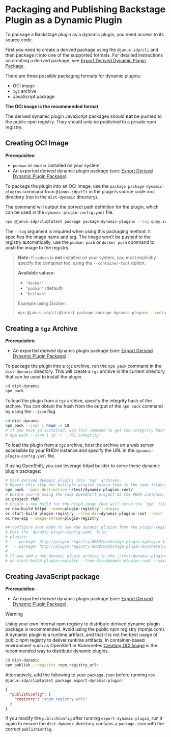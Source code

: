 
# Packaging and Publishing Backstage Plugin as a Dynamic Plugin

To package a Backstage plugin as a dynamic plugin, you need access to its source code.

First you need to create a derived package using the `@janus-idp/cli` and then package it into one of the supported formats.
For detailed instructions on creating a derived package, see [Export Derived Dynamic Plugin Package](export-derived-package.md).

There are three possible packaging formats for dynamic plugins:

- OCI image
- `tgz` archive
- JavaScript package

**The OCI image is the recommended format.**

The derived dynamic plugin JavaScript packages should **not** be pushed to the public npm registry. They should only be published to a private npm registry.

## Creating OCI Image

**Prerequisites:**

- `podman` or `docker` installed on your system.
- An exported derived dynamic plugin package (see: [Export Derived Dynamic Plugin Package](export-derived-package.md)).

To package the plugin into an OCI image, use the `package package-dynamic-plugins` command from `@janus-idp/cli` in the plugin’s source code root directory (not in the `dist-dynamic` directory).

The command will output the correct path definition for the plugin, which can be used in the `dynamic-plugin-config.yaml` file.

```bash
npx @janus-idp/cli@latest package package-dynamic-plugins --tag quay.io/example/image:v0.0.1
```

The `--tag` argument is required when using this packaging method. It specifies the image name and tag. The image won't be pushed to the registry automatically; use the `podman push` or `docker push` command to push the image to the registry.

> **Note:** If `podman` is **not** installed on your system, you must explicitly specify the container tool using the `--container-tool` option.
>
> **Available values:**
> - `"docker"`
> - `"podman"` (default)
> - `"buildah"`
>
> Example using Docker:
>
> ```bash
> npx @janus-idp/cli@latest package package-dynamic-plugins --container-tool docker --tag quay.io/example/image:v0.0.1
> ```

## Creating a `tgz` Archive

**Prerequisites:**

- An exported derived dynamic plugin package (see: [Export Derived Dynamic Plugin Package](export-derived-package.md)).

To package the plugin into a `tgz` archive, run the `npm pack` command in the `dist-dynamic` directory. This will create a `tgz` archive in the current directory that can be used to install the plugin.

```bash
cd dist-dynamic
npm pack
```

To load the plugin from a `tgz` archive, specify the integrity hash of the archive. You can obtain the hash from the output of the `npm pack` command by using the `--json` flag.

```bash
cd dist-dynamic
npm pack --json | head -n 10
# If you have jq installed, use this command to get the integrity hash directly:
# npm pack --json | jq -r '.[0].integrity'
```

To load the plugin from a `tgz` archive, host the archive on a web server accessible by your RHDH instance and specify the URL in the `dynamic-plugin-config.yaml` file.

If using OpenShift, you can leverage httpd builder to serve these dynamic plugin packages:

```bash
# Pack derived dynamic plugins into `tgz` archives.
# Repeat this step for multiple plugins (place them in the same folder).
npm pack --pack-destination ~/test/dynamic-plugins-root/
# Ensure you're using the same OpenShift project as the RHDH instance.
oc project rhdh
# Create a new build for the httpd image that will serve the `tgz` files with dynamic plugins.
oc new-build httpd --name=plugin-registry --binary
oc start-build plugin-registry --from-dir=dynamic-plugins-root --wait
oc new-app --image-stream=plugin-registry

## Configure your RHDH to use the dynamic plugins from the plugin-registry.
# Edit the `dynamic-plugin-config.yaml` file:
# plugins:
#   - package: http://plugin-registry:8080/backstage-plugin-myplugin-1.9.6.tgz
#   - package: http://plugin-registry:8080/backstage-plugin-myotherplugin-1.10.0.tgz
#
# If you add a new dynamic plugin archive in the ~/test/dynamic-plugins-root folder, and run the OpenShift build again:
# oc start-build plugin-registry --from-dir=dynamic-plugins-root --wait
```

## Creating JavaScript package

**Prerequisites:**

- An exported derived dynamic plugin package (see: [Export Derived Dynamic Plugin Package](export-derived-package.md)).

> [!WARNING]
> Using your own internal npm registry to distribute derived dynamic plugin package is recommended.
> Avoid using the public npm registry (npmjs.com).
> A dynamic plugin is a runtime artifact, and that it is not the best usage of public npm registry to deliver runtime artifacts.
> In container-based environment such as OpenShift or Kubernetes [Creating OCI Image](#creating-oci-image) is the recommended way to distribute dynamic plugins.

```bash
cd dist-dynamic
npm publish --registry <npm_registry_url>
```

Alternatively, add the following to your `package.json` before running `npx @janus-idp/cli@latest package export-dynamic-plugin`:

```json
{
  "publishConfig": {
    "registry": "<npm_registry_url>"
  }
}
```

If you modify the `publishConfig` after running `export-dynamic-plugin`, run it again to ensure the `dist-dynamic` directory contains a `package.json` with the correct `publishConfig`.
